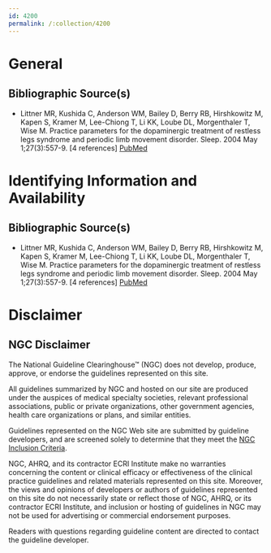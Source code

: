 ```yaml
---
id: 4200
permalink: /:collection/4200
---
```


# General

## Bibliographic Source(s)

- Littner MR, Kushida C, Anderson WM, Bailey D, Berry RB, Hirshkowitz M, Kapen S, Kramer M, Lee-Chiong T, Li KK, Loube DL, Morgenthaler T, Wise M. Practice parameters for the dopaminergic treatment of restless legs syndrome and periodic limb movement disorder. Sleep. 2004 May 1;27(3):557-9. [4 references] [ PubMed ](http://www.ncbi.nlm.nih.gov/entrez/query.fcgi?cmd=Retrieve&db=pubmed&dopt=Abstract&list_uids=15164914)

# Identifying Information and Availability

## Bibliographic Source(s)

- Littner MR, Kushida C, Anderson WM, Bailey D, Berry RB, Hirshkowitz M, Kapen S, Kramer M, Lee-Chiong T, Li KK, Loube DL, Morgenthaler T, Wise M. Practice parameters for the dopaminergic treatment of restless legs syndrome and periodic limb movement disorder. Sleep. 2004 May 1;27(3):557-9. [4 references] [ PubMed ](http://www.ncbi.nlm.nih.gov/entrez/query.fcgi?cmd=Retrieve&db=pubmed&dopt=Abstract&list_uids=15164914)

# Disclaimer

## NGC Disclaimer

The National Guideline Clearinghouse™ (NGC) does not develop, produce, approve, or endorse the guidelines represented on this site.

All guidelines summarized by NGC and hosted on our site are produced under the auspices of medical specialty societies, relevant professional associations, public or private organizations, other government agencies, health care organizations or plans, and similar entities.

Guidelines represented on the NGC Web site are submitted by guideline developers, and are screened solely to determine that they meet the [NGC Inclusion Criteria](/help-and-about/summaries/inclusion-criteria).

NGC, AHRQ, and its contractor ECRI Institute make no warranties concerning the content or clinical efficacy or effectiveness of the clinical practice guidelines and related materials represented on this site. Moreover, the views and opinions of developers or authors of guidelines represented on this site do not necessarily state or reflect those of NGC, AHRQ, or its contractor ECRI Institute, and inclusion or hosting of guidelines in NGC may not be used for advertising or commercial endorsement purposes.

Readers with questions regarding guideline content are directed to contact the guideline developer.

